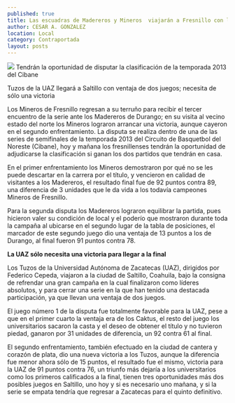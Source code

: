 ```yaml
---
published: true
title: Las escuadras de Madereros y Mineros  viajarán a Fresnillo con la serie empatada
author: CESAR A. GONZALEZ
location: Local
category: Contraportada
layout: posts
---
```


![](http://i.imgur.com/9MfYxPjm.jpg) Tendrán la oportunidad de disputar la clasificación de la temporada 2013 del Cibane 

Tuzos de la UAZ llegará a Saltillo con ventaja de dos juegos; necesita de sólo una victoria

Los Mineros de Fresnillo regresan a su terruño para recibir el tercer encuentro de la serie ante los Madereros de Durango; en su visita al vecino estado del norte los Mineros lograron arrancar una victoria, aunque cayeron en el segundo enfrentamiento.
La disputa se realiza dentro de una de las series de semifinales de la temporada 2013 del Circuito de Basquetbol del Noreste (Cibane), hoy y mañana los fresnillenses tendrán la oportunidad de adjudicarse la clasificación si ganan los dos partidos que tendrán en casa.

En el primer enfrentamiento los Mineros demostraron por qué no se les puede descartar en la carrera por el título, y vencieron en calidad de visitantes a los Madereros, el resultado final fue de 92 puntos contra 89, una diferencia de 3 unidades que le da vida a los todavía campeones Mineros de Fresnillo.

Para la segunda disputa los Madereros lograron equilibrar la partida, pues hicieron valer su condición de local y el poderío que mostraron durante toda la campaña al ubicarse en el segundo lugar de la tabla de posiciones, el marcador de este segundo juego dio una ventaja de 13 puntos a los de Durango, al final fueron 91 puntos contra 78.

**La UAZ sólo necesita una 
victoria para llegar a la final**

Los Tuzos de la Universidad Autónoma de Zacatecas (UAZ), dirigidos por Federico Cepeda, viajaron a la ciudad de Saltillo, Coahuila, bajo la consigna de refrendar una gran campaña en la cual finalizaron como líderes absolutos, y para cerrar una serie en la que han tenido una destacada participación, ya que llevan una ventaja de dos juegos.

El juego número 1 de la disputa fue totalmente favorable para la UAZ, pese a que en el primer cuarto la ventaja era de los Caktus, el resto del juego los universitarios sacaron la casta y el deseo de obtener el título y no tuvieron piedad, ganaron por 31 unidades de diferencia, un 92 contra 61 al final.

El segundo enfrentamiento, también efectuado en la ciudad de cantera y corazón de plata, dio una nueva victoria a los Tuzos, aunque la diferencia fue menor ahora sólo de 15 puntos, el resultado fue el mismo, victoria para la UAZ de 91 puntos contra 76, un triunfo más dejaría a los universitarios como los primeros calificados a la final, tienen tres oportunidades más dos posibles juegos en Saltillo, uno hoy y si es necesario uno mañana, y si la serie se empata tendría que regresar a Zacatecas para el quinto definitivo.

